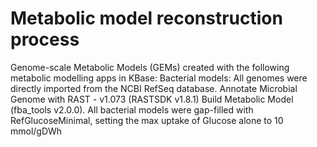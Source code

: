 # Metabolic model reconstruction process
Genome-scale Metabolic Models (GEMs) created with the following metabolic modelling apps in KBase:
Bacterial models:
All genomes were directly imported from the NCBI RefSeq database.
Annotate Microbial Genome with RAST - v1.073 (RASTSDK v1.8.1) 
Build Metabolic Model (fba_tools v2.0.0). All bacterial models were gap-filled with RefGlucoseMinimal, setting the max uptake of Glucose alone to 10 mmol/gDWh
